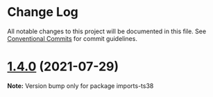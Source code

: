 # Change Log

All notable changes to this project will be documented in this file.
See [Conventional Commits](https://conventionalcommits.org) for commit guidelines.

# [1.4.0](https://github.com/matteobruni/tsparticles/compare/imports-ts38@1.3.0...imports-ts38@1.4.0) (2021-07-29)

**Note:** Version bump only for package imports-ts38
